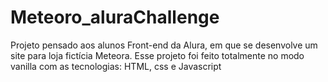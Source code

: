# Meteoro_aluraChallenge
Projeto pensado aos alunos Front-end da Alura, em que se desenvolve um site para loja fictícia Meteora. Esse projeto foi feito totalmente no modo vanilla com as tecnologias: HTML, css  e Javascript
